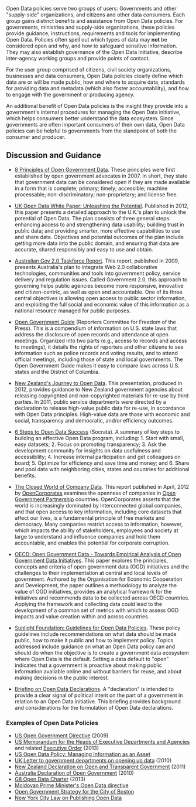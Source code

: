 
Open Data policies serve two groups of users: Governments and other "supply-side" organizations, and
citizens and other data consumers. Each group gains distinct benefits and assistance from Open Data policies.
For governments, ministries and supply-side organizations, these policies provide guidance, instructions, requirements and tools
for implementing Open Data. Policies often spell out which types of data may **not** be considered open and why, and how
to safeguard sensitive information. They may also establish governance of the Open Data initiative, describe
inter-agency working groups and provide points of contact.

For the user group comprised of citizens, civil society organizations, businesses and data consumers, Open Data policies clearly define which data
are or will be made public, how and where to acquire data, standards for providing data and metadata (which also
foster accountability), and how to engage with the government or producing agency. 

An additional benefit of Open Data policies is the insight they provide into a government's internal procedures for
managing the Open Data initiative, which helps consumers better understand the data ecosystem. Since governments are
often important consumers of their own data, Open Data policies can be helpful to governments from the standpoint of
both the consumer and producer.

## Discussion and Guidance

* [8 Principles of Open Government Data](http://www.opengovdata.org/home/8principles). These principles were first
established by open government advocates in 2007. In short, they state that government data can be considered
open if they are made available in a form that is complete; primary; timely; accessible; machine processable;
non-discriminatory; non-proprietary; and license free.

* [UK Open Data White Paper: Unleashing the
Potential](http://www.cabinetoffice.gov.uk/sites/default/files/resources/CM8353_acc.pdf). Published in 2012, this paper
presents a detailed approach to the U.K.'s plan to unlock the potential of Open Data. The plan consists of three general
steps: enhancing access to and strengthening data usability; building trust in public data; and providing smarter, more
effective capabilities to use and share data. Objectives and potential outcomes of the plan include getting more data
into the public domain, and ensuring that data are accurate, shared responsibly and easy to use and obtain.  

* [Australian Gov 2.0 Taskforce
Report](http://www.finance.gov.au/publications/gov20taskforcereport/doc/Government20TaskforceReport.pdf). This report,
published in 2009, presents Australia's plan to integrate Web 2.0 collaborative technologies, communities and tools into
government policy, service delivery and regulation issues. Called Government 2.0, this approach to governing helps
public agencies become more responsive, innovative and citizen-centric, as well as open and accountable. One of its
three central objectives is allowing open access to public sector information, and exploiting the full social and
economic value of this information as a national resource managed for public purposes.

* [Open Government Guide](http://www.rcfp.org/open-government-guide) (Reporters Committee for Freedom of the Press).
This is a compendium of information on U.S. state laws that address the disclosure of open records and attendance at
open meetings. Organized into two parts (e.g., access to records and access to meetings), it details the rights of
reporters and other citizens to see information such as police records and voting results, and to attend official
meetings, including those of state and local governments. The Open Government Guide makes it easy to compare laws across
U.S. states and the District of Columbia. 

* [New Zealand's Journey to Open Data](http://www.slideshare.net/enotsluap/i2012-paul-stone-slides-not-seen). This
presentation, produced in 2012, provides guidance to New Zealand government agencies about releasing copyrighted and
non-copyrighted materials for re-use by third parties. In 2011, public service departments were directed by a
declaration to release high-value public data for re-use, in accordance with Open Data principles. High-value data are
those with economic and social, transparency and democratic, and/or efficiency outcomes. 

* [6 Steps to Open Data Success](http://www.socrata.com/blog/6-steps-to-open-data-success/) (Socrata). A summary of key
steps to building an effective Open Data program, including: 1. Start with small, easy datasets; 2. Focus on promoting
transparency; 3. Ask the development community for insights on data usefulness and accessibility; 4. Increase internal
participation and get colleagues on board; 5. Optimize for efficiency and save time and money; and 6. Share and pool
data with neighboring cities, states and countries for additional benefits. 

* [The Closed World of Company
Data](http://blog.opencorporates.com/2012/04/16/how-open-is-company-data-in-open-government-partnership-countries/).
This report published in April, 2012 by [OpenCorporates](https://opencorporates.com)  examines the openness of companies
in [Open Government Partnership](http://www.opengovpartnership.org/) countries. OpenCorporates asserts that the world is
increasingly dominated by interconnected global companies, and that open access to key information, including core
datasets that affect our lives, is a fundamental principle of free markets and democracy. Many companies restrict access
to information, however, which impacts the ability of stakeholders, employees and society at large to understand and
influence companies and hold them accountable, and enables the potential for corporate corruption. 

* [OECD: Open Government Data - Towards Empirical Analysis of Open
  Government Data Initiatives](http://www.oecd-ilibrary.org/governance/open-government-data_5k46bj4f03s7-en). This paper
  explores the principles, concepts and criteria of open government data (OGD) initiatives and the challenges to their
  implementation at central and local levels of government. Authored by the Organisation for Economic Cooperation and
  Development, the paper outlines a methodology to analyze the value of OGD initiatives, provides an analytical
  framework for the initiatives and recommends data to be collected across OECD countries. Applying the framework and
  collecting data could lead to the development of a common set of metrics with which to assess OGD impacts and value
  creation within and across countries.

* [Sunlight Foundation: Guidelines for Open Data Policies](http://sunlightfoundation.com/policy/opendata/). These policy
guidelines include recommendations on what data should be made public, how to make it public and how to implement
policy. Topics addressed include guidance on what an Open Data policy can and should do when the objective is to create
a government data ecosystem where Open Data is the default. Setting a data default to "open" indicates that a government
is proactive about making public information available online and without barriers for reuse, and about making decisions
in the public interest. 

* [Briefing on Open Data Declarations](../docs/briefing-on-open-data-declarations-generic.doc). A "declaration" is intended
to provide a clear signal of political intent on the part of a government in relation to an Open Data initiative. This
briefing provides background and considerations for the formulation of Open Data declarations.

### Examples of Open Data Policies


* [US Open Government Directive](http://www.whitehouse.gov/open/documents/open-government-directive) (2009)
* [US Memorandum for the Heads of Executive Departments and
  Agencies](http://project-open-data.github.io/policy-memo/) and related [Executive
  Order](http://www.whitehouse.gov/the-press-office/2013/05/09/executive-order-making-open-and-machine-readable-new-default-government-)
  (2013)
* [US Open Data Policy: Managing Information as an Asset](http://project-open-data.github.io/)
* [UK Letter to government departments on opening up data](https://www.gov.uk/government/news/letter-to-government-departments-on-opening-up-data) (2010)
* [New Zealand Declaration on Open and Transparent Government](https://ict.govt.nz/guidance-and-resources/open-government/declaration-open-and-transparent-government/) (2011)
* [Australia Declaration of Open Government](http://www.finance.gov.au/blog/2010/07/16/declaration-open-government/) (2010)
* [G8 Open Data Charter](https://www.gov.uk/government/publications/open-data-charter) (2013)
* [Moldovan Prime Minister's Open Data directive](http://egov.md/upload/OGD_Directive_eng.pdf)
* [Open Government Strategy for the City of Boston](http://www.scribd.com/doc/43830342/Open-Government-Strategy-for-the-City-of-Boston)
* [New York City Law on Publishing Open Data](http://www.nyc.gov/html/doitt/html/open/local_law_11_2012.shtml)
